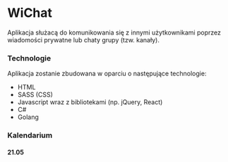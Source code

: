 # WiChat
Aplikacja służacą do komunikowania się z innymi użytkownikami poprzez wiadomości prywatne lub chaty grupy (tzw. kanały).

### Technologie
Aplikacja zostanie zbudowana w oparciu o następujące technologie:
* HTML
* SASS (CSS)
* Javascript wraz z bibliotekami (np. jQuery, React)
* C#
* Golang

### Kalendarium
#### 21.05
